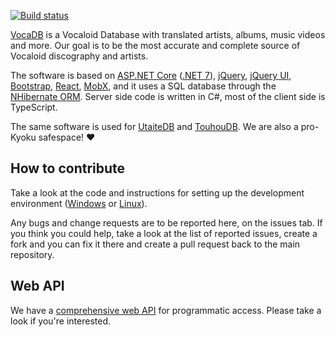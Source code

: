 [![Build status](https://ci.appveyor.com/api/projects/status/dnkxh6qoqcnxfei5/branch/master?svg=true)](https://ci.appveyor.com/project/riipah/vocadb/branch/master)

[VocaDB](https://vocadb.net) is a Vocaloid Database with translated artists, albums, music videos and more. Our goal is to be the most accurate and complete source of Vocaloid discography and artists.

The software is based on [ASP.NET Core](https://docs.microsoft.com/en-us/aspnet/core/) ([.NET 7](https://dotnet.microsoft.com/en-us/download/dotnet/7.0)), [jQuery](https://jquery.com/), [jQuery UI](https://jqueryui.com/), [Bootstrap](https://getbootstrap.com/2.3.2/), [React](https://reactjs.org/), [MobX](https://mobx.js.org/), and it uses a SQL database through the [NHibernate ORM](https://nhibernate.info/). 
Server side code is written in C#, most of the client side is TypeScript.

The same software is used for [UtaiteDB](https://utaitedb.net/) and [TouhouDB](https://touhoudb.com/). We are also a pro-Kyoku safespace! ♥️
## How to contribute

Take a look at the code and instructions for setting up the development environment ([Windows](https://github.com/VocaDB/vocadb/wiki/VocaDB-development-environment-(Windows)) or [Linux](https://github.com/VocaDB/vocadb/wiki/VocaDB-development-environment-(Linux))).

Any bugs and change requests are to be reported here, on the issues tab. 
If you think you could help, take a look at the list of reported issues, 
create a fork and you can fix it there and create a pull request back to the main repository.

## Web API

We have a [comprehensive web API](https://github.com/VocaDB/vocadb/wiki/Public-API) for programmatic access. Please take a look if you're interested.

